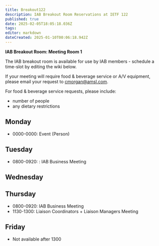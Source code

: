 ```yaml
---
title: Breakout122
description: IAB Breakout Room Reservations at IETF 122
published: true
date: 2025-02-05T18:05:18.036Z
tags: 
editor: markdown
dateCreated: 2025-01-10T00:06:18.942Z
---
```


**IAB Breakout Room: Meeting Room 1**

The IAB breakout room is available for use by IAB members -  schedule a time-slot by editing the wiki below.  

If your meeting will require food & beverage service or A/V equipment, please email your request to cmorgan@amsl.com. 

For food & beverage service requests, please include:

* number of people
* any dietary restrictions


## Monday 

* 0000-0000: Event (Person)

## Tuesday 

* 0800-0920: : IAB Business Meeting

## Wednesday 


## Thursday 

* 0800-0920: IAB Business Meeting
* 1130-1300: Liaison Coordinators + Liaison Managers Meeting


## Friday 

* Not available after 1300
